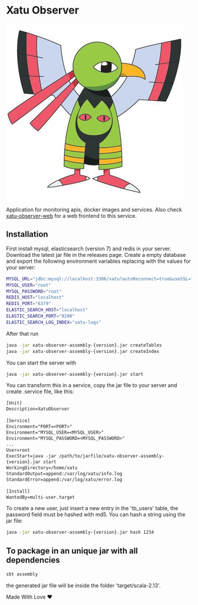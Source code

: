# Xatu Observer

![xatu](assets/xatu.jpg?raw=true)


Application for monitoring apis, docker images and services. Also check [xatu-observer-web](https://github.com/DanielSanRocha/xatu-observer-web) for a web frontend to this service.

## Installation

First install mysql, elasticsearch (version 7) and redis in your server. Download the latest jar file in the releases page. Create a empty database and export the following environment variables replacing with the values for your server: 

```bash
MYSQL_URL="jdbc:mysql://localhost:3306/xatu?autoReconnect=true&useSSL=false"
MYSQL_USER="root"
MYSQL_PASSWORD="root"
REDIS_HOST="localhost"
REDIS_PORT="6379"
ELASTIC_SEARCH_HOST="localhost"
ELASTIC_SEARCH_PORT="9200"
ELASTIC_SEARCH_LOG_INDEX="xatu-logs"
```

After  that run 
```bash
java -jar xatu-observer-assembly-{version}.jar createTables
java -jar xatu-observer-assembly-{version}.jar createIndex
```

You can start the server with

```bash
java -jar xatu-observer-assembly-{version}.jar start
```

You can transform this in a service, copy the jar file to your server and create .service file, like this:

```
[Unit]
Description=XatuObserver

[Service]
Environment="PORT=<PORT>"
Environment="MYSQL_USER=<MYSQL_USER>"
Environment="MYSQL_PASSWORD=<MYSQL_PASSWORD>"
...
User=root
ExecStart=java -jar /path/to/jarfile/xatu-observer-assembly-{version}.jar start
WorkingDirectory=/home/xatu
StandardOutput=append:/var/log/xatu/info.log
StandardError=append:/var/log/xatu/error.log

[Install]
WantedBy=multi-user.target
```

To create a new user, just insert a new entry in the 'tb_users' table, the password field must be hashed with md5. You can hash a string using the jar file:

```bash
java -jar xatu-observer-assembly-{version}.jar hash 1234
```

## To package in an unique jar with all dependencies

```bash
sbt assembly
```

the generated jar file will be inside the folder 'target/scala-2.13'.

Made With Love ❤
